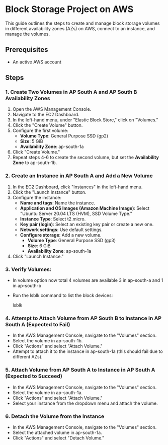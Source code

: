 # Block Storage Project on AWS

This guide outlines the steps to create and manage block storage volumes in different availability zones (AZs) on AWS, connect to an instance, and manage the volumes.

## Prerequisites

- An active AWS account

## Steps

### 1. Create Two Volumes in AP South A and AP South B Availability Zones

1. Open the AWS Management Console.
2. Navigate to the EC2 Dashboard.
3. In the left-hand menu, under "Elastic Block Store," click on "Volumes."
4. Click the "Create Volume" button.
5. Configure the first volume:
   - **Volume Type**: General Purpose SSD (gp2)
   - **Size**: 5 GiB
   - **Availability Zone**: ap-south-1a
6. Click "Create Volume."
7. Repeat steps 4-6 to create the second volume, but set the **Availability Zone** to ap-south-1b.

### 2. Create an Instance in AP South A and Add a New Volume

1. In the EC2 Dashboard, click "Instances" in the left-hand menu.
2. Click the "Launch Instance" button.
3. Configure the instance:
   - **Name and tags**: Name the instance.
   - **Application and OS Images (Amazon Machine Image)**: Select "Ubuntu Server 20.04 LTS (HVM), SSD Volume Type."
   - **Instance Type**: Select t2.micro.
   - **Key pair (login)**: Select an existing key pair or create a new one.
   - **Network settings**: Use default settings.
   - **Configure storage**: Add a new volume.
     - **Volume Type**: General Purpose SSD (gp3)
     - **Size**: 6 GiB
     - **Availability Zone**: ap-south-1a
4. Click "Launch Instance."

### 3. Verify Volumes:

- In volume option now total 4 volumes are available 3 in ap-south-a and 1 in ap-south-b
- Run the lsblk command to list the block devices:
  
  lsblk
### 4. Attempt to Attach Volume from AP South B to Instance in AP South A (Expected to Fail)

   - In the AWS Management Console, navigate to the "Volumes" section.
   - Select the volume in ap-south-1b.
   - Click "Actions" and select "Attach Volume."
   - Attempt to attach it to the instance in ap-south-1a (this should fail due to different AZs).

### 5. Attach Volume from AP South A to Instance in AP South A (Expected to Succeed)

   - In the AWS Management Console, navigate to the "Volumes" section.
   - Select the volume in ap-south-1a.
   - Click "Actions" and select "Attach Volume."
   - Select your instance from the dropdown menu and attach the volume.

### 6. Detach the Volume from the Instance

   - In the AWS Management Console, navigate to the "Volumes" section.
   - Select the attached volume in ap-south-1a.
   - Click "Actions" and select "Detach Volume."
